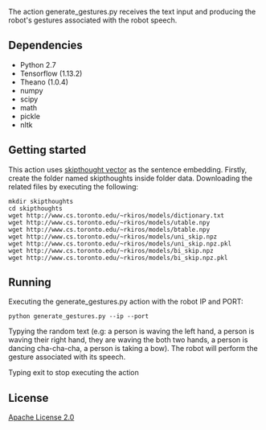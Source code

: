 The action generate_gestures.py receives the text input and producing the robot's gestures associated with the robot speech.

## Dependencies
* Python 2.7
* Tensorflow (1.13.2)
* Theano (1.0.4)
* numpy
* scipy
* math
* pickle
* nltk

## Getting started
This action uses [skipthought vector](https://github.com/ryankiros/skip-thoughts) as the sentence embedding. Firstly, create the folder named skipthoughts inside folder data. Downloading the related files by executing the following:

    mkdir skipthoughts
    cd skipthoughts
    wget http://www.cs.toronto.edu/~rkiros/models/dictionary.txt
    wget http://www.cs.toronto.edu/~rkiros/models/utable.npy
    wget http://www.cs.toronto.edu/~rkiros/models/btable.npy
    wget http://www.cs.toronto.edu/~rkiros/models/uni_skip.npz
    wget http://www.cs.toronto.edu/~rkiros/models/uni_skip.npz.pkl
    wget http://www.cs.toronto.edu/~rkiros/models/bi_skip.npz
    wget http://www.cs.toronto.edu/~rkiros/models/bi_skip.npz.pkl

## Running
Executing the generate_gestures.py action with the robot IP and PORT:

    python generate_gestures.py --ip --port

Typying the random text (e.g: a person is waving the left hand, a person is waving their right hand, they are waving the both two hands, a person is dancing cha-cha-cha, a person is taking a bow). The robot will perform the gesture associated with its speech.

Typing exit to stop executing the action
## License
[Apache License 2.0](http://www.apache.org/licenses/LICENSE-2.0)
